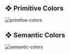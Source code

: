 ## ❖ Primitive Colors

![primitive-colors](https://github.com/user-attachments/assets/3de25e79-bce0-4f25-82b8-1b034656897f)

## ❖ Semantic Colors

![semantic-colors](https://github.com/user-attachments/assets/68270689-1de0-4601-85ca-3b6c21c1a486)
